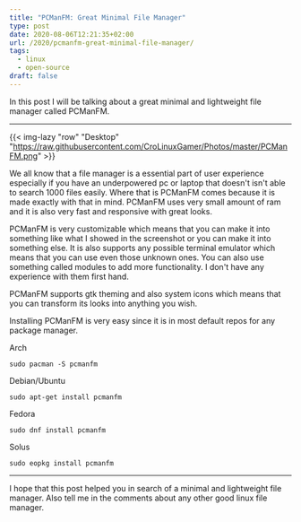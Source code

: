 ```yaml
---
title: "PCManFM: Great Minimal File Manager"
type: post
date: 2020-08-06T12:21:35+02:00
url: /2020/pcmanfm-great-minimal-file-manager/
tags:
  - linux
  - open-source
draft: false
---
```


In this post I will be talking about a great minimal and lightweight file manager called PCManFM.

<!--more-->

---

{{< img-lazy  "row" "Desktop" "https://raw.githubusercontent.com/CroLinuxGamer/Photos/master/PCManFM.png" >}}

We all know that a file manager is a essential part of user experience especially if you have an underpowered pc or laptop that doesn't isn't able to search 1000 files easily. Where that is PCManFM comes because it is made exactly with that in mind. PCManFM uses very small amount of ram and it is also very fast and responsive with great looks.

PCManFM is very customizable which means that you can make it into something like what I showed in the screenshot or you can make it into something else. It is also supports any possible terminal emulator which means that you can use even those unknown ones. You can also use something called modules to add more functionality. I don't have any experience with them first hand.

PCManFM supports gtk theming and also system icons which means that you can transform its looks into anything you wish.

Installing PCManFM is very easy since it is in most default repos for any package manager.

Arch

`sudo pacman -S pcmanfm`

Debian/Ubuntu

`sudo apt-get install pcmanfm`

Fedora

`sudo dnf install pcmanfm`

Solus

`sudo eopkg install pcmanfm`

---

I hope that this post helped you in search of a minimal and lightweight file manager. Also tell me in the comments about any other good linux file manager.
